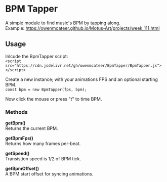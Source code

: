 # BPM Tapper
A simple module to find music's BPM by tapping along.  
Example: https://owenmcateer.github.io/Motus-Art/projects/week_111.html

## Usage
Inlcude the BpmTapper script:  
`<script src="https://cdn.jsdelivr.net/gh/owenmcateer/BpmTapper/BpmTapper.js"></script>`


Create a new instance; with your animations FPS
and an optional starting BPM.  
`const bpm = new BpmTapper(fps, bpm);`

Now click the mouse or press "t" to time BPM.

### Methods
**getBpm()**  
Returns the current BPM.

**getBpmFps()**  
Returns how many frames per-beat.

**getSpeed()**  
Transistion speed is 1/2 of BPM tick.

**getBpmOffset()**   
A BPM start offset for syncing animations.
